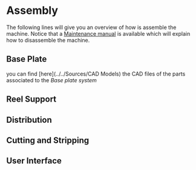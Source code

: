 # Assembly
The following lines will give you an overview of how is assemble the machine. 
Notice that a [Maintenance manual](../../Sources/Documents) is available which will explain how to disassemble the machine.

## Base Plate
you can find [here](../../Sources/CAD Models) the CAD files of the parts associated to the _Base plate system_
## Reel Support
## Distribution
## Cutting and Stripping
## User Interface
